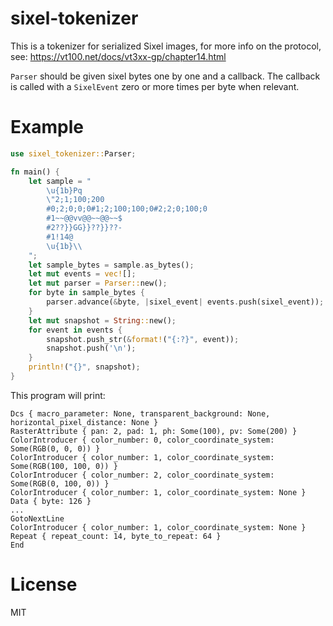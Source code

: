# sixel-tokenizer

This is a tokenizer for serialized Sixel images, for more info on the protocol, see: https://vt100.net/docs/vt3xx-gp/chapter14.html

`Parser` should be given sixel bytes one by one and a callback. The callback is called with a
`SixelEvent` zero or more times per byte when relevant.

# Example
```rust
use sixel_tokenizer::Parser;

fn main() {
    let sample = "
        \u{1b}Pq
        \"2;1;100;200
        #0;2;0;0;0#1;2;100;100;0#2;2;0;100;0
        #1~~@@vv@@~~@@~~$
        #2??}}GG}}??}}??-
        #1!14@
        \u{1b}\\
    ";
    let sample_bytes = sample.as_bytes();
    let mut events = vec![];
    let mut parser = Parser::new();
    for byte in sample_bytes {
        parser.advance(&byte, |sixel_event| events.push(sixel_event));
    }
    let mut snapshot = String::new();
    for event in events {
        snapshot.push_str(&format!("{:?}", event));
        snapshot.push('\n');
    }
    println!("{}", snapshot);
}
```

This program will print:
```text
Dcs { macro_parameter: None, transparent_background: None, horizontal_pixel_distance: None }
RasterAttribute { pan: 2, pad: 1, ph: Some(100), pv: Some(200) }
ColorIntroducer { color_number: 0, color_coordinate_system: Some(RGB(0, 0, 0)) }
ColorIntroducer { color_number: 1, color_coordinate_system: Some(RGB(100, 100, 0)) }
ColorIntroducer { color_number: 2, color_coordinate_system: Some(RGB(0, 100, 0)) }
ColorIntroducer { color_number: 1, color_coordinate_system: None }
Data { byte: 126 }
...
GotoNextLine
ColorIntroducer { color_number: 1, color_coordinate_system: None }
Repeat { repeat_count: 14, byte_to_repeat: 64 }
End
```
# License
MIT
